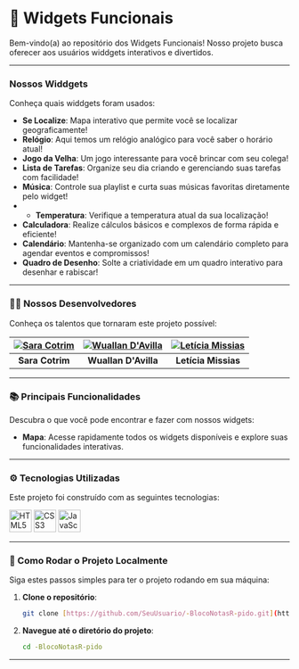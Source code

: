 # 🚀 Widgets Funcionais

Bem-vindo(a) ao repositório dos Widgets Funcionais! Nosso projeto busca oferecer aos usuários widdgets interativos e divertidos.

---

### Nossos Widdgets

Conheça quais widdgets foram usados:

* **Se Localize**: Mapa interativo que permite você se localizar geograficamente!
* **Relógio**: Aqui temos um relógio analógico para você saber o horário atual!
* **Jogo da Velha**: Um jogo interessante para você brincar com seu colega!
* **Lista de Tarefas**: Organize seu dia criando e gerenciando suas tarefas com facilidade!
* **Música**: Controle sua playlist e curta suas músicas favoritas diretamente pelo widget!
* * **Temperatura**: Verifique a temperatura atual da sua localização!
* **Calculadora**: Realize cálculos básicos e complexos de forma rápida e eficiente!
* **Calendário**: Mantenha-se organizado com um calendário completo para agendar eventos e compromissos!
* **Quadro de Desenho**: Solte a criatividade em um quadro interativo para desenhar e rabiscar!


---

### 👨‍💻 Nossos Desenvolvedores

Conheça os talentos que tornaram este projeto possível:

| [![Sara Cotrim](https://github.com/saraaa321.png?size=70)](https://github.com/saraaa123) | [![Wuallan D'Avilla](https://github.com/WuallanDAvilla.png?size=70)](https://github.com/WuallanDAvilla) | [![Letícia Missias](https://github.com/leticia1missias.png?size=70)](https://github.com/leticia1missias) |
| :--------------------------------------------------------------------------------------: | :-------------------------------------------------------------------------------------------------: | :--------------------------------------------------------------------------------------: |
| **Sara Cotrim** | **Wuallan D'Avilla** | **Letícia Missias** |

---

### 📚 Principais Funcionalidades

Descubra o que você pode encontrar e fazer com nossos widgets:

* **Mapa**: Acesse rapidamente todos os widgets disponíveis e explore suas funcionalidades interativas.


---

### ⚙️ Tecnologias Utilizadas

Este projeto foi construído com as seguintes tecnologias:

<img src="https://cdn.jsdelivr.net/gh/devicons/devicon@latest/icons/html5/html5-original.svg" alt="HTML5" title="HTML5" width="40px" />
<img src="https://cdn.jsdelivr.net/gh/devicons/devicon@latest/icons/css3/css3-original.svg" alt="CSS3" title="CSS3" width="40px" />
<img src="https://cdn.jsdelivr.net/gh/devicons/devicon@latest/icons/javascript/javascript-original.svg" alt="JavaScript" title="JavaScript" width="40px" />

---

### 🚀 Como Rodar o Projeto Localmente

Siga estes passos simples para ter o projeto rodando em sua máquina:

1.  **Clone o repositório**:
    ```bash
    git clone [https://github.com/SeuUsuario/-BlocoNotasR-pido.git](https://github.com/SeuUsuario/-BlocoNotasR-pido.git)
    ```

2.  **Navegue até o diretório do projeto**:
    ```bash
    cd -BlocoNotasR-pido
    ```

---

